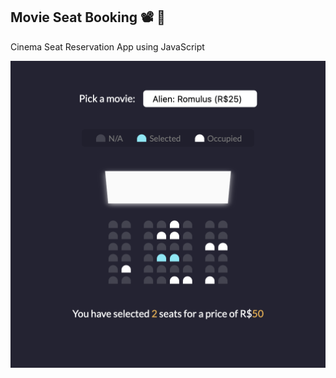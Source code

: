 ## Movie Seat Booking 📽️ 🚀

Cinema Seat Reservation App using JavaScript <br>

![cinema](./theater-img.png)
